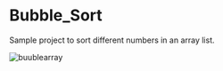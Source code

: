 # Bubble_Sort
Sample project to sort different numbers in an array list.


![buublearray](https://user-images.githubusercontent.com/25162734/32986948-808b4890-ccab-11e7-89fb-e25dfb48cc9b.PNG)
